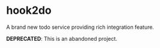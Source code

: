 hook2do
=======

A brand new todo service providing rich integration feature.

**DEPRECATED**: This is an abandoned project.
